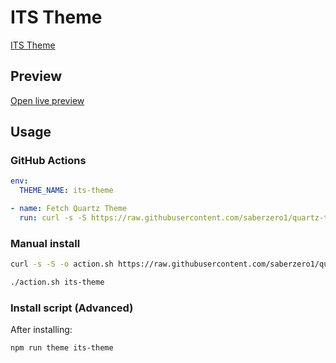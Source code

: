 # ITS Theme

[ITS Theme](https://github.com/SlRvb)

## Preview

[Open live preview](https://quartz-themes.github.io/its-theme/)

## Usage

### GitHub Actions

```yaml
env:
  THEME_NAME: its-theme
```

```yaml
- name: Fetch Quartz Theme
  run: curl -s -S https://raw.githubusercontent.com/saberzero1/quartz-themes/master/action.sh | bash -s -- $THEME_NAME
```

### Manual install

```bash
curl -s -S -o action.sh https://raw.githubusercontent.com/saberzero1/quartz-themes/master/action.sh

./action.sh its-theme
```

### Install script (Advanced)

After installing:

```bash
npm run theme its-theme
```
